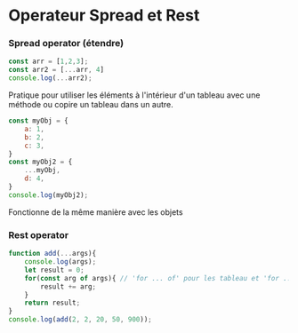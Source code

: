 # Operateur Spread et Rest

### Spread operator (étendre)

```js
const arr = [1,2,3];
const arr2 = [...arr, 4]
console.log(...arr2);
```
Pratique pour utiliser les éléments à l'intérieur d'un tableau avec une méthode ou copire un tableau dans un autre.
```js
const myObj = {
    a: 1,
    b: 2,
    c: 3,
}
const myObj2 = {
    ...myObj,
    d: 4,
}
console.log(myObj2);
```
Fonctionne de la même manière avec les objets

### Rest operator
```js
function add(...args){
    console.log(args);
    let result = 0;
    for(const arg of args){ // 'for ... of' pour les tableau et 'for ... in' pour les objets
        result += arg;
    }
    return result;
}
console.log(add(2, 2, 20, 50, 900));
```